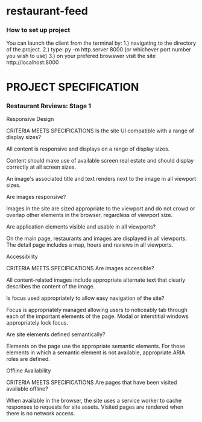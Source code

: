# restaurant-feed
### How to set up project
You can launch the client from the terminal by:
1.) navigating to the directory of the project.
2.) type: py -m http.server 8000 (or whichever port number you wish to use)
3.) on your prefered browswer visit the site http://localhost:8000

# PROJECT SPECIFICATION
### Restaurant Reviews: Stage 1

Responsive Design

CRITERIA
MEETS SPECIFICATIONS
Is the site UI compatible with a range of display sizes?

All content is responsive and displays on a range of display sizes.

Content should make use of available screen real estate and should display correctly at all screen sizes.

An image's associated title and text renders next to the image in all viewport sizes.

Are images responsive?

Images in the site are sized appropriate to the viewport and do not crowd or overlap other elements in the browser, regardless of viewport size.

Are application elements visible and usable in all viewports?

On the main page, restaurants and images are displayed in all viewports. The detail page includes a map, hours and reviews in all viewports.

Accessibility

CRITERIA
MEETS SPECIFICATIONS
Are images accessible?

All content-related images include appropriate alternate text that clearly describes the content of the image.

Is focus used appropriately to allow easy navigation of the site?

Focus is appropriately managed allowing users to noticeably tab through each of the important elements of the page. Modal or interstitial windows appropriately lock focus.

Are site elements defined semantically?

Elements on the page use the appropriate semantic elements. For those elements in which a semantic element is not available, appropriate ARIA roles are defined.

Offline Availability

CRITERIA
MEETS SPECIFICATIONS
Are pages that have been visited available offline?

When available in the browser, the site uses a service worker to cache responses to requests for site assets. Visited pages are rendered when there is no network access.
